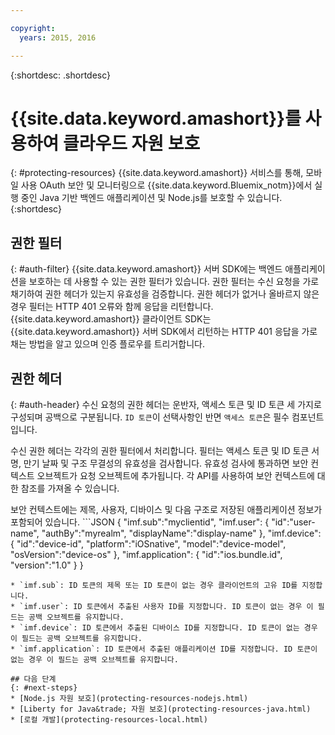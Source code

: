 ```yaml
---

copyright:
  years: 2015, 2016

---
```


{:shortdesc: .shortdesc}

# {{site.data.keyword.amashort}}를 사용하여 클라우드 자원 보호
{: #protecting-resources}
{{site.data.keyword.amashort}} 서비스를 통해, 모바일 사용 OAuth 보안 및 모니터링으로 {{site.data.keyword.Bluemix_notm}}에서 실행 중인 Java 기반 백엔드 애플리케이션 및 Node.js를 보호할 수 있습니다.
{:shortdesc}
## 권한 필터
{: #auth-filter}
{{site.data.keyword.amashort}} 서버 SDK에는 백엔드 애플리케이션을 보호하는 데 사용할 수 있는 권한 필터가 있습니다. 권한 필터는 수신 요청을 가로채기하여 권한 헤더가 있는지 유효성을 검증합니다. 권한 헤더가 없거나 올바르지 않은 경우 필터는 HTTP 401 오류와 함께 응답을 리턴합니다. {{site.data.keyword.amashort}} 클라이언트 SDK는 {{site.data.keyword.amashort}} 서버 SDK에서 리턴하는 HTTP 401 응답을 가로채는 방법을 알고 있으며 인증 플로우를 트리거합니다. 
## 권한 헤더
{: #auth-header}
수신 요청의 권한 헤더는 운반자, 액세스 토큰 및 ID 토큰 세 가지로 구성되며 공백으로 구분됩니다. `ID 토큰`이 선택사항인 반면 `액세스 토큰`은 필수 컴포넌트입니다. 

수신 권한 헤더는 각각의 권한 필터에서 처리합니다. 필터는 액세스 토큰 및 ID 토큰 서명, 만기 날짜 및 구조 무결성의 유효성을 검사합니다. 유효성 검사에 통과하면 보안 컨텍스트 오브젝트가 요청 오브젝트에 추가됩니다. 각 API를 사용하여 보안 컨텍스트에 대한 참조를 가져올 수 있습니다. 

보안 컨텍스트에는 제목, 사용자, 디바이스 및 다음 구조로 저장된 애플리케이션 정보가 포함되어 있습니다. ```JSON
{
    "imf.sub":"myclientid",
    "imf.user": {
        "id":"user-name",
        "authBy":"myrealm",
        "displayName":"display-name"
    },
    "imf.device": {
        "id":"device-id",
        "platform":"iOSnative",
        "model":"device-model",
        "osVersion":"device-os"
    },
    "imf.application": {
        "id":"ios.bundle.id",
        "version":"1.0"
    }
}
```
* `imf.sub`: ID 토큰의 제목 또는 ID 토큰이 없는 경우 클라이언트의 고유 ID를 지정합니다. 
* `imf.user`: ID 토큰에서 추출된 사용자 ID를 지정합니다. ID 토큰이 없는 경우 이 필드는 공백 오브젝트를 유지합니다. 
* `imf.device`: ID 토큰에서 추출된 디바이스 ID를 지정합니다. ID 토큰이 없는 경우 이 필드는 공백 오브젝트를 유지합니다. 
* `imf.application`: ID 토큰에서 추출된 애플리케이션 ID를 지정합니다. ID 토큰이 없는 경우 이 필드는 공백 오브젝트를 유지합니다. 

## 다음 단계
{: #next-steps}
* [Node.js 자원 보호](protecting-resources-nodejs.html)
* [Liberty for Java&trade; 자원 보호](protecting-resources-java.html)
* [로컬 개발](protecting-resources-local.html)
